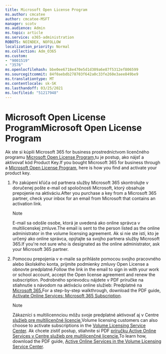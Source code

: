 ```yaml
---
title: Microsoft Open License Program
ms.author: cmcatee
author: cmcatee-MSFT
manager: scotv
ms.audience: Admin
ms.topic: article
ms.service: o365-administration
ROBOTS: NOINDEX, NOFOLLOW
localization_priority: Normal
ms.collection: Adm_O365
ms.custom:
- "9001519"
- "3576"
ms.openlocfilehash: bbe0ee6718e470e5d1d309a6e87f5312ef806599
ms.sourcegitcommit: 84f0aebdb278703f642a0c33fe260e3aee849be9
ms.translationtype: MT
ms.contentlocale: sk-SK
ms.lasthandoff: 03/25/2021
ms.locfileid: "51217948"
---
```

# <a name="microsoft-open-license-program"></a><span data-ttu-id="ea41c-102">Microsoft Open License Program</span><span class="sxs-lookup"><span data-stu-id="ea41c-102">Microsoft Open License Program</span></span>

<span data-ttu-id="ea41c-103">Ak ste si kúpili Microsoft 365 for business prostredníctvom licenčného programu [Microsoft Open License Program,](https://go.microsoft.com/fwlink/p/?LinkID=613298)tu je postup, ako nájsť a aktivovať kód Product Key.</span><span class="sxs-lookup"><span data-stu-id="ea41c-103">If you bought Microsoft 365 for business through a [Microsoft Open License Program](https://go.microsoft.com/fwlink/p/?LinkID=613298), here is how you find and activate your product key.</span></span>

1. <span data-ttu-id="ea41c-104">Po zakúpení kľúča od partnera služby Microsoft 365 skontrolujte v doručenej pošte e-mail od spoločnosti Microsoft, ktorý obsahuje prepojenie na aktiváciu.</span><span class="sxs-lookup"><span data-stu-id="ea41c-104">After you purchase a key from a Microsoft 365 partner, check your inbox for an email from Microsoft that contains an activation link.</span></span>

    > [!NOTE]
    > <span data-ttu-id="ea41c-105">E-mail sa odošle osobe, ktorá je uvedená ako online správca v multilicenskej zmluve.</span><span class="sxs-lookup"><span data-stu-id="ea41c-105">The email is sent to the person listed as the online administrator in the volume licensing agreement.</span></span> <span data-ttu-id="ea41c-106">Ak si nie ste istí, kto je určený ako online správca, opýtajte sa svojho partnera služby Microsoft 365.</span><span class="sxs-lookup"><span data-stu-id="ea41c-106">If you're not sure who is designated as the online administrator, ask your Microsoft 365 partner.</span></span>
1. <span data-ttu-id="ea41c-107">Pomocou prepojenia v e-maile sa prihláste pomocou svojho pracovného alebo školského konta, prijmite podmienky zmluvy Open License a obnovte predplatné.</span><span class="sxs-lookup"><span data-stu-id="ea41c-107">Follow the link in the email to sign in with your work or school account, accept the Open license agreement and renew the subscription.</span></span> <span data-ttu-id="ea41c-108">Podrobného sprievodcu nájdete v PDF príručke na stiahnutie s návodom na aktiváciu online služieb: Predplatné na [Microsoft 365.](https://go.microsoft.com/fwlink/p/?LinkId=618100)</span><span class="sxs-lookup"><span data-stu-id="ea41c-108">For a step-by-step walkthrough, download the PDF guide, [Activate Online Services: Microsoft 365 Subscription](https://go.microsoft.com/fwlink/p/?LinkId=618100).</span></span>

    > [!NOTE]
    > <span data-ttu-id="ea41c-109">Zákazníci s multilicennciou môžu svoje predplatné aktivovať aj v Centre [služieb pre multilicenčné licencie.](https://go.microsoft.com/fwlink/p/?LinkID=282016)</span><span class="sxs-lookup"><span data-stu-id="ea41c-109">Volume licensing customers can also choose to activate subscriptions in the [Volume Licensing Service Center](https://go.microsoft.com/fwlink/p/?LinkID=282016).</span></span> <span data-ttu-id="ea41c-110">Ak chcete zistiť postup, stiahnite si PDF [príručku Active Online Services v Centre služieb pre multilicenčné licencie.](https://go.microsoft.com/fwlink/p/?LinkId=618096)</span><span class="sxs-lookup"><span data-stu-id="ea41c-110">To learn how, download the PDF guide, [Active Online Services in the Volume Licensing Service Center](https://go.microsoft.com/fwlink/p/?LinkId=618096).</span></span>